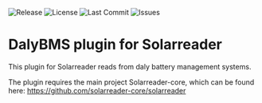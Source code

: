 ![Release](https://img.shields.io/github/v/release/solarreader-plugins/plugin-dalybms)
![License](https://img.shields.io/github/license/solarreader-plugins/plugin-dalybms)
![Last Commit](https://img.shields.io/github/last-commit/solarreader-plugins/plugin-dalybms)
![Issues](https://img.shields.io/github/issues/solarreader-plugins/plugin-dalybms)


# DalyBMS plugin for Solarreader
This plugin for Solarreader reads from daly battery management systems.

The plugin requires the main project Solarreader-core, which can be found here:
https://github.com/solarreader-core/solarreader


